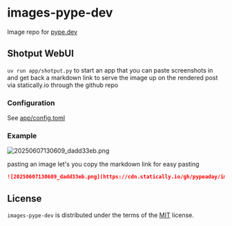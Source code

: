 # images-pype-dev

Image repo for [pype.dev](https://www.pype.dev)

## Shotput WebUI

`uv run app/shotput.py` to start an app that you can paste screenshots in and get
back a markdown link to serve the image up on the rendered post via
statically.io through the github repo

### Configuration

See [app/config.toml](./app/config.toml)


### Example

![20250607130609_dadd33eb.png](https://cdn.statically.io/gh/pypeaday/images.pype.dev/main/blog-media/20250607130609_dadd33eb.png)

pasting an image let's you copy the markdown link for easy pasting

```markdown
![20250607130609_dadd33eb.png](https://cdn.statically.io/gh/pypeaday/images.pype.dev/main/blog-media/20250607130609_dadd33eb.png)
```

## License

`images-pype-dev` is distributed under the terms of the [MIT](https://spdx.org/licenses/MIT.html) license.
